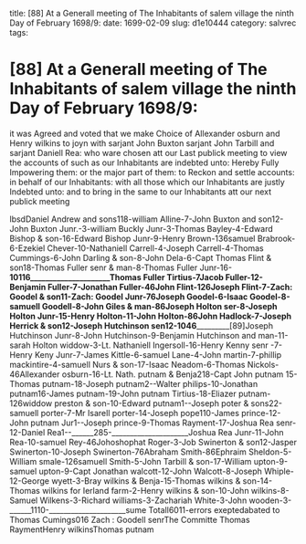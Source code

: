 title: [88] At a Generall meeting of The Inhabitants of salem village the ninth Day of February 1698/9:
date: 1699-02-09
slug: d1e10444
category: salvrec
tags: 


<div markdown class="doc" id="d1e10444">


# [88] At a Generall meeting of The Inhabitants of salem village the ninth Day of February 1698/9: 

it was Agreed and voted that we make Choice of Allexander osburn and Henry wilkins to joyn with sarjant John Buxton sarjant John Tarbill and sarjant Daniell Rea: who ware chosen att our Last publick meeting to view the accounts of such as our Inhabitants are indebted unto: Hereby Fully Impowering them: or the major part of them: to Reckon and settle accounts: in behalf of our Inhabitants: with all those which our Inhabitants are justly Indebted unto: and to bring in the same to our Inhabitants att our next publick meeting

lbsdDaniel Andrew and sons118-william Alline-7-John Buxton and son12-John Buxton Junr.-3-william Buckly Junr-3-Thomas Bayley-4-Edward Bishop & son-16-Edward Bishop Junr-9-Henry Brown-136samuel Brabrook-6-Ezekiel Chever-10-Nathaniell Carrell-4-Joseph Carrell-4-Thomas Cummings-6-John Darling & son-8-John Dela-6-Capt Thomas Flint & son18-Thomas Fuller senr & man-8-Thomas Fuller Junr-16-______10116_____________________Thomas Fuller Tirtius-7Jacob Fuller-12-Benjamin Fuller-7-Jonathan Fuller-46John Flint-126Joseph Flint-7-Zach: Goodel & son11-Zach: Goodel Junr-76Joseph Goodel-6-Isaac Goodel-8-samuell Goodell-8-John Giles & man-86Joseph Holton ser-8-Joseph Holton Junr-15-Henry Holton-11-John Holton-86John Hadlock-7-Joseph Herrick & son12-Joseph Hutchinson sen12-______1046_____________________[89]Joseph Hutchinson Junr-8-John Hutchinson-9-Benjamin Hutchinson and man-11-sarah Holton widdow-3-Lt. Nathaniell Ingersoll-16-Henry Kenny senr -7-Henry Keny Junr-7-James Kittle-6-samuel Lane-4-John martin-7-phillip mackintire-4-samuell Nurs & son-17-Isaac Neadom-6-Thomas Nickols-46Allexander osburn-16-Lt. Nath. putnam & Benja218-Capt John putnam 15-Thomas putnam-18-Joseph putnam2--Walter philips-10-Jonathan putnam16-James putnam-19-John putnam Tirtius-18-Eliazer putnam-126widdow preston & son-10-Edward putnam1--Joseph poter & sons22-samuell porter-7-Mr Isarell porter-14-Joseph pope110-James prince-12-John putnam Jur1--Joseph prince-9-Thomas Rayment-17-Joshua Rea senr-12-Daniel Rea1--______285-_____________________Joshua Rea Junr-11-John Rea-10-samuel Rey-46Johoshophat Roger-3-Job Swinerton & son12-Jasper Swinerton-10-Joseph Swinerton-76Abraham Smith-86Ephraim Sheldon-5-William smale-126samuell Smith-5-John Tarbill & son-17-William upton-9-samuel upton-9-Capt Jonathan walcott-12-John Walcott-8-Joseph Whiple-12-George wyett-3-Bray wilkins & Benja-15-Thomas wilkins & son-14-Thomas wilkins for Ierland farm-2-Henry wilkins & son-10-John wilkins-8-Samuel Wilkens-3-Richard williams-3-Zachariah White-3-John wooden-3-______1110-_____________________sume Totall6011-errors exeptedabated to Thomas Cumings016 Zach : Goodell senrThe Committe Thomas RaymentHenry wilkinsThomas putnam
</div>
